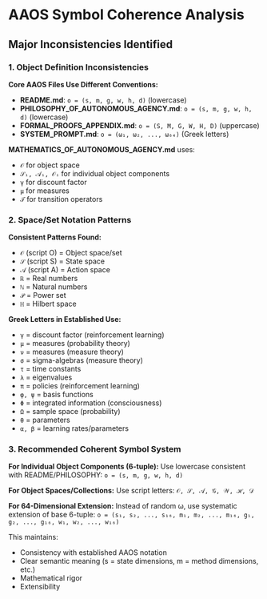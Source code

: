 # AAOS Symbol Coherence Analysis

## Major Inconsistencies Identified

### 1. Object Definition Inconsistencies

**Core AAOS Files Use Different Conventions:**

- **README.md**: `o = (s, m, g, w, h, d)` (lowercase)
- **PHILOSOPHY_OF_AUTONOMOUS_AGENCY.md**: `o = (s, m, g, w, h, d)` (lowercase)  
- **FORMAL_PROOFS_APPENDIX.md**: `o = (S, M, G, W, H, D)` (uppercase)
- **SYSTEM_PROMPT.md**: `o = (ω₁, ω₂, ..., ω₆₄)` (Greek letters)

**MATHEMATICS_OF_AUTONOMOUS_AGENCY.md** uses:
- `𝒪` for object space
- `𝒮ᵢ, 𝒜ᵢ, 𝒪ᵢ` for individual object components
- `γ` for discount factor
- `μ` for measures
- `𝒯` for transition operators

### 2. Space/Set Notation Patterns

**Consistent Patterns Found:**
- `𝒪` (script O) = Object space/set
- `𝒮` (script S) = State space  
- `𝒜` (script A) = Action space
- `ℝ` = Real numbers
- `ℕ` = Natural numbers
- `𝒫` = Power set
- `ℍ` = Hilbert space

**Greek Letters in Established Use:**
- `γ` = discount factor (reinforcement learning)
- `μ` = measures (probability theory)
- `ν` = measures (measure theory)
- `σ` = sigma-algebras (measure theory)
- `τ` = time constants
- `λ` = eigenvalues
- `π` = policies (reinforcement learning)
- `φ, ψ` = basis functions
- `Φ` = integrated information (consciousness)
- `Ω` = sample space (probability)
- `θ` = parameters
- `α, β` = learning rates/parameters

### 3. Recommended Coherent Symbol System

**For Individual Object Components (6-tuple):**
Use lowercase consistent with README/PHILOSOPHY: `o = (s, m, g, w, h, d)`

**For Object Spaces/Collections:**
Use script letters: `𝒪, 𝒮, 𝒜, 𝒢, 𝒲, ℋ, 𝒟`

**For 64-Dimensional Extension:**
Instead of random ω, use systematic extension of base 6-tuple:
`o = (s₁, s₂, ..., s₁₆, m₁, m₂, ..., m₁₆, g₁, g₂, ..., g₁₆, w₁, w₂, ..., w₁₆)`

This maintains:
- Consistency with established AAOS notation
- Clear semantic meaning (s = state dimensions, m = method dimensions, etc.)
- Mathematical rigor
- Extensibility
